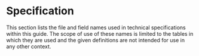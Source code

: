 # Specification

This section lists the file and field names used in technical specifications within this guide. The scope of use of these names is limited to the tables in which they are used and the given definitions are not intended for use in any other context.
